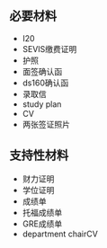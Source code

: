 ## 必要材料

- I20
- SEVIS缴费证明
- 护照
- 面签确认函
- ds160确认函
- 录取信
- study plan
- CV
- 两张签证照片

## 支持性材料

- 财力证明
- 学位证明
- 成绩单
- 托福成绩单
- GRE成绩单
- department chairCV

  